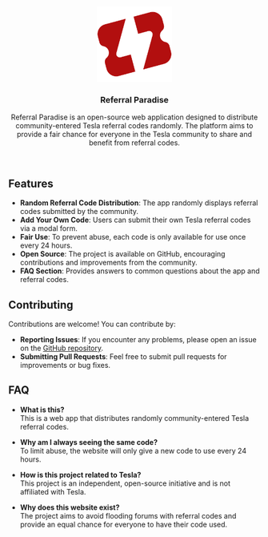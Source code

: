 <div align="center">
<a href="https://github.com/loan-mgt/referral-paradise">
    <img  src="static/favicon.svg" alt="Logo"  height="150">
  </a>

    
  <h3 align="center">Referral Paradise</h3>
  
    
  <p align="center">Referral Paradise is an open-source web application designed to distribute community-entered Tesla referral codes randomly. The platform aims to provide a fair chance for everyone in the Tesla community to share and benefit from referral codes. </p>


</div>
</br>

## Features

- **Random Referral Code Distribution**: The app randomly displays referral codes submitted by the community.
- **Add Your Own Code**: Users can submit their own Tesla referral codes via a modal form.
- **Fair Use**: To prevent abuse, each code is only available for use once every 24 hours.
- **Open Source**: The project is available on GitHub, encouraging contributions and improvements from the community.
- **FAQ Section**: Provides answers to common questions about the app and referral codes.


## Contributing

Contributions are welcome! You can contribute by:

- **Reporting Issues**: If you encounter any problems, please open an issue on the [GitHub repository](https://github.com/loan-mgt/referral-paradise/issues).
- **Submitting Pull Requests**: Feel free to submit pull requests for improvements or bug fixes.

## FAQ

- **What is this?**  
  This is a web app that distributes randomly community-entered Tesla referral codes.

- **Why am I always seeing the same code?**  
  To limit abuse, the website will only give a new code to use every 24 hours.

- **How is this project related to Tesla?**  
  This project is an independent, open-source initiative and is not affiliated with Tesla.

- **Why does this website exist?**  
  The project aims to avoid flooding forums with referral codes and provide an equal chance for everyone to have their code used.


